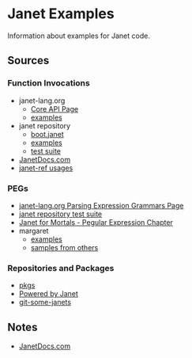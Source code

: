 # Janet Examples

Information about examples for Janet code.

## Sources

### Function Invocations

* janet-lang.org
  * [Core API Page](https://janet-lang.org/api/index.html)
  * [examples](https://github.com/janet-lang/janet-lang.org/tree/master/examples)
* janet repository
  * [boot.janet](https://github.com/janet-lang/janet/blob/master/src/boot/boot.janet)
  * [examples](https://github.com/janet-lang/janet/tree/master/examples)
  * [test suite](https://github.com/janet-lang/janet/tree/master/test)
* [JanetDocs.com](https://janetdocs.com)
* [janet-ref
  usages](https://github.com/sogaiu/janet-ref/tree/master/janet-ref/usages)

### PEGs

* [janet-lang.org Parsing Expression Grammars
  Page](https://janet-lang.org/docs/peg.html)
* [janet repository test
  suite](https://github.com/janet-lang/janet/blob/master/test/suite-peg.janet)
* [Janet for Mortals - Pegular Expression
  Chapter](https://janet.guide/pegular-expressions/)
* margaret
  * [examples](https://github.com/sogaiu/margaret/tree/master/examples)
  * [samples from
    others](https://github.com/sogaiu/margaret/tree/master/samples/pegs)

### Repositories and Packages

* [pkgs](https://github.com/janet-lang/pkgs/)
* [Powered by
  Janet](https://goto-engineering.github.io/powered-by-janet/)
* [git-some-janets](https://github.com/sogaiu/git-some-janets/blob/master/git-some-janets.janet)

## Notes

* [JanetDocs.com](doc/janetdocs.md)

